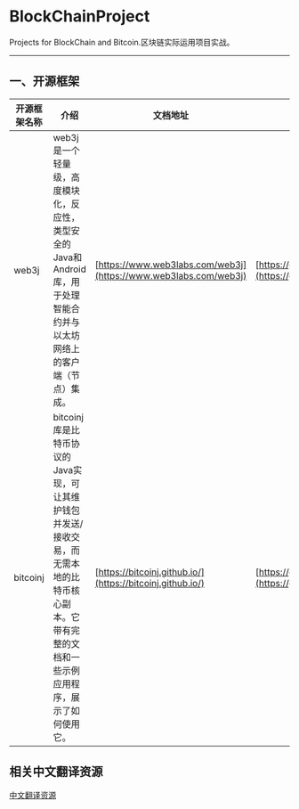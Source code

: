 # BlockChainProject
Projects for BlockChain and Bitcoin.区块链实际运用项目实战。

----

## 一、开源框架

开源框架名称|介绍|文档地址|github地址|maven仓库地址
----|----|----|----|----
web3j|web3j是一个轻量级，高度模块化，反应性，类型安全的Java和Android库，用于处理智能合约并与以太坊网络上的客户端（节点）集成。|[https://www.web3labs.com/web3j](https://www.web3labs.com/web3j)|[https://github.com/web3j/web3j/](https://github.com/web3j/web3j/) |https://mvnrepository.com/artifact/org.web3j/core
bitcoinj|bitcoinj库是比特币协议的Java实现，可让其维护钱包并发送/接收交易，而无需本地的比特币核心副本。它带有完整的文档和一些示例应用程序，展示了如何使用它。|[https://bitcoinj.github.io/](https://bitcoinj.github.io/)|[https://github.com/bitcoinj/bitcoinj](https://github.com/bitcoinj/bitcoinj)|https://mvnrepository.com/artifact/org.bitcoinj/bitcoinj-core

## 相关中文翻译资源

[中文翻译资源](docs/README.md)
